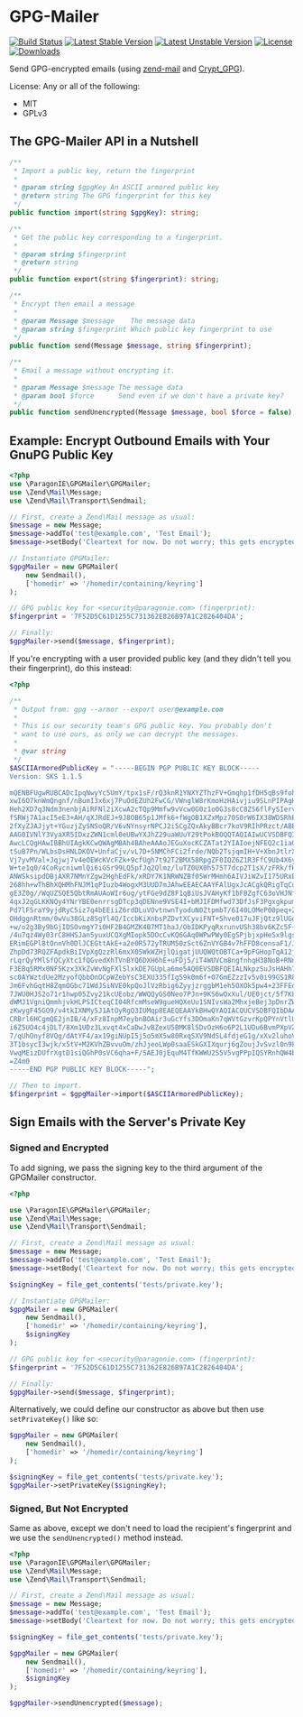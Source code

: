 # GPG-Mailer

[![Build Status](https://travis-ci.org/paragonie/gpg-mailer.svg?branch=master)](https://travis-ci.org/paragonie/gpg-mailer)
[![Latest Stable Version](https://poser.pugx.org/paragonie/gpg-mailer/v/stable)](https://packagist.org/packages/paragonie/gpg-mailer)
[![Latest Unstable Version](https://poser.pugx.org/paragonie/gpg-mailer/v/unstable)](https://packagist.org/packages/paragonie/gpg-mailer)
[![License](https://poser.pugx.org/paragonie/gpg-mailer/license)](https://packagist.org/packages/paragonie/gpg-mailer)
[![Downloads](https://img.shields.io/packagist/dt/paragonie/gpg-mailer.svg)](https://packagist.org/packages/paragonie/gpg-mailer)

Send GPG-encrypted emails (using [zend-mail](https://github.com/zendframework/zend-mail)
and [Crypt_GPG](https://github.com/pear/Crypt_GPG)).

License: Any or all of the following:

 * MIT
 * GPLv3

## The GPG-Mailer API in a Nutshell

```php
/**
 * Import a public key, return the fingerprint
 *
 * @param string $gpgKey An ASCII armored public key
 * @return string The GPG fingerprint for this key
 */
public function import(string $gpgKey): string;

/**
 * Get the public key corresponding to a fingerprint.
 *
 * @param string $fingerprint
 * @return string
 */
public function export(string $fingerprint): string;

/**
 * Encrypt then email a message
 *
 * @param Message $message    The message data
 * @param string $fingerprint Which public key fingerprint to use
 */
public function send(Message $message, string $fingerprint);

/**
 * Email a message without encrypting it.
 *
 * @param Message $message The message data
 * @param bool $force      Send even if we don't have a private key?
 */
public function sendUnencrypted(Message $message, bool $force = false);
```

## Example: Encrypt Outbound Emails with Your GnuPG Public Key

```php
<?php
use \ParagonIE\GPGMailer\GPGMailer;
use \Zend\Mail\Message;
use \Zend\Mail\Transport\Sendmail;

// First, create a Zend\Mail message as usual:
$message = new Message;
$message->addTo('test@example.com', 'Test Email');
$message->setBody('Cleartext for now. Do not worry; this gets encrypted.');

// Instantiate GPGMailer:
$gpgMailer = new GPGMailer(
    new Sendmail(), 
    ['homedir' => '/homedir/containing/keyring']
);

// GPG public key for <security@paragonie.com> (fingerprint):
$fingerprint = '7F52D5C61D1255C731362E826B97A1C2826404DA';

// Finally:
$gpgMailer->send($message, $fingerprint); 
```

If you're encrypting with a user provided public key (and they didn't tell you
their fingerprint), do this instead:

```php
<?php

/**
 * Output from: gpg --armor --export user@example.com
 *
 * This is our security team's GPG public key. You probably don't
 * want to use ours, as only we can decrypt the messages.
 *
 * @var string 
 */
$ASCIIArmoredPublicKey = "-----BEGIN PGP PUBLIC KEY BLOCK-----
Version: SKS 1.1.5

mQENBFUgwRUBCADcIpqNwyYc5UmY/tpx1sF/rQ3knR1YNXYZThzFV+Gmqhp1fDH5qBs9foh1
xwI6O7knWmQngnf/nBumI3x6xj7PuOdEZUh2FwCG/VWnglW8rKmoHzHAivjiu9SLnPIPAgHS
Heh2XD7q3Ndm3nenbjAiRFNl2iXcwA2cTQp9Mmfw9vVcw0G0z1o0G3s8cC8ZS6flFySIervv
fSRWj7A1acI5eE3+AH/qXJRdEJ+9J8OB65p1JMfk6+fWgOB1XZxMpz70S0rW6IX38WDSRhEK
2fXyZJAJjyt+YGuzjZySNSoQR/V6vNYnsyrNPCJ2i5CgZQxAkyBBcr7koV9RIhPRzct/ABEB
AAG0IVNlY3VyaXR5IDxzZWN1cml0eUBwYXJhZ29uaWUuY29tPokBOQQTAQIAIwUCVSDBFQIb
AwcLCQgHAwIBBhUIAgkKCwQWAgMBAh4BAheAAAoJEGuXocKCZATat2YIAIoejNFEQ2c1iaOE
tSuB7Pn/WLbsDsHNLDKOV+UnfaCjv/vL7D+5NMChFCi2frde/NQb2TsjqmIH+V+XbnJtlrXD
Vj7yvMVal+Jqjwj7v4eOEWcKVcFZk+9cfUgh7t92T2BMX58RpgZF0IQZ6Z1R3FfC9Ub4X6yk
W+te1q0/4CoRycniwmlQi6iGSr99LQ5pfJq2Qlmz/luTZ0UX0h575T7dcp2T1sX/zFRk/fHe
ANWSksipdDBjAXR7NMnYZgw2HghEdFk/xRDY7K1NRWNZBf05WrMHmh6AIVJiWZvI175URxEe
268hh+wThBhXQHMhFNJM1qPIuzb4WogxM3UUD7mJAhwEEAECAAYFAlUgxJcACgkQRigTqCu8
gE3Z0g//WqUZSQE5QbtRmAUAoWIr6ug/ytFGe9dZ8F1qBiUsJVAHyKf1bFBZgfC63oVHJNfO
4qxJ2qGLKKNQy4YNrYBE0enrrsgDTcp3qDENne9VSE4I+bMJIFDMfwd73DfJsF3PgxgkpumN
Pd7lFSraY9yjdRyC5iz7q4bEEiiZ6rdDLuVOvtnwnTyoduN0ZtpmbT/6I40LOMeP00peq+2n
OHdggnRtmm/0wVu38GLz8SgYl4Q/IccbKiXnbsPZDvtXCyviFNT+Shve017uJFjQtz9lUGqf
+w/o2g3By9bGjIDSOvmgY7i0HF2B4GMZK4B7MT1haJ/ObIDKPyqRxrunvUSh38bv6KZc5F+V
/4u7qz4Wy03rC8HHSJan5yuxUCQXgMIopk5DOcCvKQ6GAq0WPwPWy0EgSPjbjxpHeSx9lgsI
ERimEGPl8tOnnVh0DlJCEGttAkE+a2e0R572yTRUM50zSct6ZnVYGB4v7hFFD8censaF1/Jm
ZhpDd73RQZFApdkBiIVpXgQzzRl6mxX05WkWZHjlQigatjUUQWQtOBTCa+9pFGHopTqA12ju
rLqrQyYMlSfQCyXtc1fQGvedXhTVnBYQ6DXH6hE+uFDj5/iT4WUVCm8ngfnhqH38NoB+RNn2
F3EBq5RMx0NF5Kzx3XkZvWvNgFXlSlxkDE7GUpLa6me5AQ0EVSDBFQEIALNkpzSuJsHAHh79
sc0AYWztdUe2MzyofQbbOnOCpWZebYsC3EXU335fIg59k0m6f+O7GmEZzzIv5v0i99GS1R8C
Jm6FvhGqtH8ZqmOGbc71WdJSiNVE0kpQoJlVzRbig6ZyyjzrggbM1eh5OXOk5pw4+23FFEdw
7JWU0HJS2o71r1hwp05Zvy21kcUEobz/WWQQyGS0Neo7PJn+9KS6wOxXul/UE0jct/5f7KLM
dWMJ1VgniQmmhjvkHLPSICteqCI04RfcmMseW9gueHQXeUu1SNIvsWa2MhxjeBej3pDnrZWs
zKwygF45GO9/v4tkIXNMy5J1AtOyRgQ3IUMqp8EAEQEAAYkBHwQYAQIACQUCVSDBFQIbDAAK
CRBrl6HCgmQE2jnIB/4/xFz8InpM7eybnBOAir3uGcYfs3DOmaKn7qWVtGzvrKpQPYnVtlU2
i6Z5UO4c4jDLT/8Xm1UDz3Lxvqt4xCaDwJvBZexU5BMK8l5DvOzH6o6P2L1UDu6BvmPXpVZz
7/qUhOnyf8VQg/dAtYF4/ax19giNUpI5j5o5mX5w80RxqSXV9NdSL4fdjeG1g/xXv2luhoV5
3T1bsycI3wjk/x5tV+M2KVhZBvvuOm/zhJjeoLWp0saaESkGXIXqurj6gZoujJvSvzl0n9F9
VwqMEizDUfrXgtD1siQGhP0sVC6qha+F/SAEJ0jEquM4TfKWWU2S5V5vgPPpIQSYRnhQW4b1
=Z4m0
-----END PGP PUBLIC KEY BLOCK-----";

// Then to import.
$fingerprint = $gpgMailer->import($ASCIIArmoredPublicKey);
```

## Sign Emails with the Server's Private Key 

### Signed and Encrypted

To add signing, we pass the signing key to the third argument of the
GPGMailer constructor.

```php
<?php

use \ParagonIE\GPGMailer\GPGMailer;
use \Zend\Mail\Message;
use \Zend\Mail\Transport\Sendmail;

// First, create a Zend\Mail message as usual:
$message = new Message;
$message->addTo('test@example.com', 'Test Email');
$message->setBody('Cleartext for now. Do not worry; this gets encrypted.');

$signingKey = file_get_contents('tests/private.key');

// Instantiate GPGMailer:
$gpgMailer = new GPGMailer(
    new Sendmail(), 
    ['homedir' => '/homedir/containing/keyring'],
    $signingKey
);

// GPG public key for <security@paragonie.com> (fingerprint):
$fingerprint = '7F52D5C61D1255C731362E826B97A1C2826404DA';

// Finally:
$gpgMailer->send($message, $fingerprint); 
```

Alternatively, we could define our constructor as above but then use
`setPrivateKey()` like so:

```php
$gpgMailer = new GPGMailer(
    new Sendmail(), 
    ['homedir' => '/homedir/containing/keyring']
);

$signingKey = file_get_contents('tests/private.key');
$gpgMailer->setPrivateKey($signingKey);
```

### Signed, But Not Encrypted

Same as above, except we don't need to load the recipient's fingerprint
and we use the `sendUnencrypted()` method instead.

```php
<?php
use \ParagonIE\GPGMailer\GPGMailer;
use \Zend\Mail\Message;
use \Zend\Mail\Transport\Sendmail;

// First, create a Zend\Mail message as usual:
$message = new Message;
$message->addTo('test@example.com', 'Test Email');
$message->setBody('Cleartext for now. Do not worry; this gets encrypted.');

$signingKey = file_get_contents('tests/private.key');

$gpgMailer = new GPGMailer(
    new Sendmail(), 
    ['homedir' => '/homedir/containing/keyring'],
    $signingKey
);

$gpgMailer->sendUnencrypted($message); 
```
